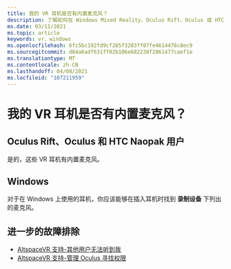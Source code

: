 ```yaml
---
title: 我的 VR 耳机是否有内置麦克风？
description: 了解如何在 Windows Mixed Reality、Oculus Rift、Oculus 或 HTC Naopak 耳机上检查内置麦克风。
ms.date: 03/11/2021
ms.topic: article
keywords: vr、windows
ms.openlocfilehash: 6fc5bc192fd9cf285f3203ff07fe4614476c8ec9
ms.sourcegitcommit: d84a6adf631ff02b106e682238f2861477caef1e
ms.translationtype: MT
ms.contentlocale: zh-CN
ms.lasthandoff: 04/08/2021
ms.locfileid: "107211959"
---
```

# <a name="does-my-vr-headsets-have-a-built-in-mic"></a>我的 VR 耳机是否有内置麦克风？

## <a name="oculus-rift-oculus-quest-and-htc-vive-users"></a>Oculus Rift、Oculus 和 HTC Naopak 用户

是的，这些 VR 耳机有内置麦克风。

## <a name="windows"></a>Windows

对于在 Windows 上使用的耳机，你应该能够在插入耳机时找到 **录制设备** 下列出的麦克风。

## <a name="further-troubleshooting"></a>进一步的故障排除

* [AltspaceVR 支持-其他用户无法听到我](other-users-cant-hear-me.md)
* [AltspaceVR 支持-管理 Oculus 寻找权限](../getting-started/oculus-controls.md#managing-permissions)